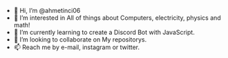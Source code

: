 - 👋 Hi, I’m @ahmetinci06
- 👀 I’m interested in All of things about Computers, electricity, physics and math!
- 🌱 I’m currently learning to create a Discord Bot with JavaScript.
- 💞️ I’m looking to collaborate on My repositorys.
- 📫 Reach me by e-mail, instagram or twitter.

<!---
ahmetinci06/ahmetinci06 is a ✨ special ✨ repository because its `README.md` (this file) appears on your GitHub profile.
You can click the Preview link to take a look at your changes.
--->
